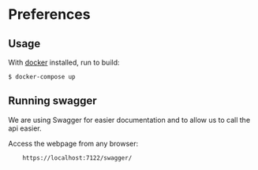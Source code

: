 # Preferences



## Usage

With [docker](https://docker.com/) installed, run to build:

    $ docker-compose up

## Running swagger

We are using Swagger for easier documentation and to allow us to call the api easier.

Access the webpage from any browser:

```
    https://localhost:7122/swagger/
```
